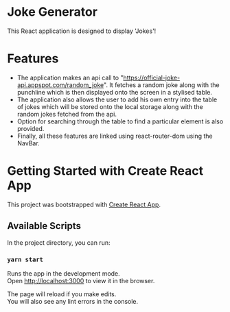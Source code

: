 # Joke Generator
This React application is designed to display 'Jokes'!

# Features
* The application makes an api call to "https://official-joke-api.appspot.com/random_joke". It fetches a random joke along with the punchline which is then displayed onto the screen in a stylised table.
* The application also allows the user to add his own entry into the table of jokes which will be stored onto the local storage along with the random jokes fetched from the api.
* Option for searching through the table to find a particular element is also provided.
* Finally, all these features are linked using react-router-dom using the NavBar.

# Getting Started with Create React App

This project was bootstrapped with [Create React App](https://github.com/facebook/create-react-app).

## Available Scripts

In the project directory, you can run:

### `yarn start`

Runs the app in the development mode.\
Open [http://localhost:3000](http://localhost:3000) to view it in the browser.

The page will reload if you make edits.\
You will also see any lint errors in the console.

